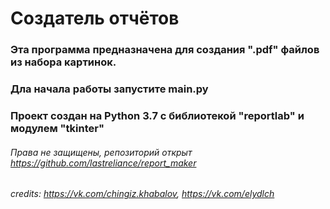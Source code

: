 # Создатель отчётов
### Эта программа предназначена для создания ".pdf" файлов из набора картинок.

### Дла начала работы запустите main.py

### Проект создан на Python 3.7 с библиотекой "reportlab" и модулем "tkinter"


###### Права не защищены, репозиторий открыт https://github.com/lastreliance/report_maker
###### credits: https://vk.com/chingiz.khabalov, https://vk.com/elydlch